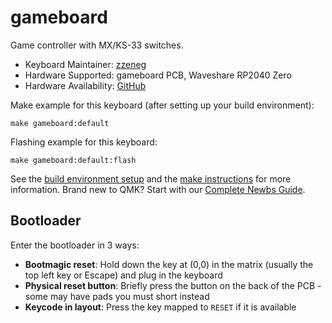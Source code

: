 # gameboard

Game controller with MX/KS-33 switches.

-   Keyboard Maintainer: [zzeneg](https://github.com/zzeneg)
-   Hardware Supported: gameboard PCB, Waveshare RP2040 Zero
-   Hardware Availability: [GitHub](https://github.com/zzeneg/gameboard)

Make example for this keyboard (after setting up your build environment):

    make gameboard:default

Flashing example for this keyboard:

    make gameboard:default:flash

See the [build environment setup](https://docs.qmk.fm/#/getting_started_build_tools) and the [make instructions](https://docs.qmk.fm/#/getting_started_make_guide) for more information. Brand new to QMK? Start with our [Complete Newbs Guide](https://docs.qmk.fm/#/newbs).

## Bootloader

Enter the bootloader in 3 ways:

-   **Bootmagic reset**: Hold down the key at (0,0) in the matrix (usually the top left key or Escape) and plug in the keyboard
-   **Physical reset button**: Briefly press the button on the back of the PCB - some may have pads you must short instead
-   **Keycode in layout**: Press the key mapped to `RESET` if it is available
